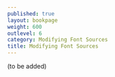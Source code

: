 ```yaml
---
published: true
layout: bookpage
weight: 600
outlevel: 6
category: Modifying Font Sources
title: Modifying Font Sources
---
```



(to be added)
